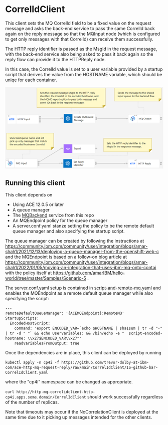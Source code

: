 # CorrelIdClient

This client sets the MQ CorrelId field to be a fixed value on the request 
message and asks the back-end service to pass the same CorrelId back again
on the reply message so that the MQInput node (which is configured to get
only messages with that CorrelId) can receive them successfully.

The HTTP reply identifier is passed as the MsgId in the request message, 
with the back-end service also being asked to pass it back again so the 
reply flow can provide it to the HTTPReply node.

In this case, the CorrelId value is set to a user variable provided by a
startup script that derives the value from the HOSTNAME variable, which
should be uniqe for each container.

![picture](/files/CorrelIdClient.png)

## Running this client

This client depends on
- Using ACE 12.0.5 or later
- A queue manager
- The [MQBackend](/MQBackend) service from this repo
- An MQEndpoint policy for the queue manager
- A server.conf.yaml stanze setting the policy to be the remote default queue manager
  and also specifying the startup script.

The queue manager can be created by following the instructions at 
https://community.ibm.com/community/user/integration/blogs/amar-shah1/2021/12/13/deploying-a-queue-manager-from-the-openshift-web-c
and the MQEndpoint is based on a follow-on blog article at 
https://community.ibm.com/community/user/integration/blogs/amar-shah1/2022/01/05/moving-an-integration-that-uses-ibm-mq-onto-contai
with the policy itself at https://github.com/amarIBM/hello-world/tree/master/Samples/Scenario-5 .

The server.conf.yaml setup is contained in [script-and-remote-mq.yaml](script-and-remote-mq.yaml) and
enables the MQEndpoint as a remote default queue manager while also specifying the script:
```
---
remoteDefaultQueueManager: '{ACEMQEndpoint}:RemoteMQ'
StartupScripts:
  EncodedHostScript:
    command: 'export ENCODED_VAR=`echo $HOSTNAME | sha1sum | tr -d "-" | tr -d " "` && echo UserVariables: && /bin/echo -e "  script-encoded-hostname: \\x27$ENCODED_VAR\\x27"' 
    readVariablesFromOutput: true
```

Once the dependencies are in place, this client can be deployed by running
```
kubectl apply -n cp4i -f https://github.com/trevor-dolby-at-ibm-com/ace-http-mq-request-reply/raw/main/CorrelIdClient/IS-github-bar-CorrelIdClient.yaml
```
where the "cp4i" namespace can be changed as appropriate. 

`curl http://http-mq-correlidclient-http-cp4i.apps.some.domain/CorrelIdClient` should 
work successfully regardless of the number of replicas.

Note that timeouts may occur if the NoCorrelationClient is deployed at the same
time due to it picking up messages intended for the other clients.
